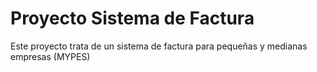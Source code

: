 # Proyecto Sistema de Factura
Este proyecto trata de un sistema de factura para pequeñas y medianas empresas (MYPES)
